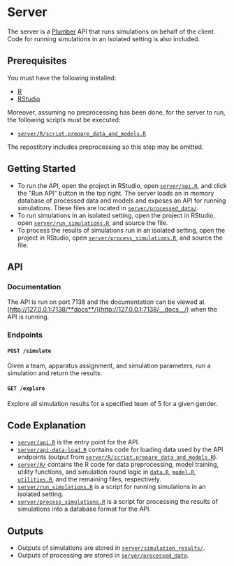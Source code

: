 # Server

The server is a [Plumber](https://www.rplumber.io/) API that runs simulations on behalf of the client. Code for
running simulations in an isolated setting is also included.

## Prerequisites

You must have the following installed:

- [R](https://www.r-project.org/)
- [RStudio](https://rstudio.com/)

Moreover, assuming no preprocessing has been done, for the server to run, the following scripts must be executed:

- [`server/R/script.prepare_data_and_models.R`](./R/script.prepare_data_and_models.R)

The repostitory includes preprocessing so this step may be omitted.

## Getting Started

- To run the API, open the project in RStudio, open [`server/api.R`](./api.R), and click the "Run API" button in the top right. The server loads an in memory
  database of processed data and models and exposes an API for running simulations. These files are located in [`server/processed_data/`](./processed_data/).
- To run simulations in an isolated setting, open the project in RStudio, open [`server/run_simulations.R`](./run_simulations.R), and source the file.
- To process the results of simulations run in an isolated setting, open the project in RStudio, open [`server/process_simulations.R`](./process_simulations.R), and source the file.

## API

### Documentation

The API is run on port 7138 and the documentation can be viewed at [http://127.0.0.1:7138/**docs**/](http://127.0.0.1:7138/__docs__/) when the API is running.

### Endpoints

#### `POST /simulate`

Given a team, apparatus assignment, and simulation parameters, run a simulation and return the results.

#### `GET /explore`

Explore all simulation results for a specified team of 5 for a given gender.

## Code Explanation

- [`server/api.R`](./api.R) is the entry point for the API.
- [`server/api-data-load.R`](./api-data-load.R) contains code for loading data used by the API endpoints (output from [`server/R/script.prepare_data_and_models.R`](./R/script.prepare_data_and_models.R)).
- [`server/R/`](./R/) contains the R code for data preprocessing, model training, utility functions, and simulation round logic in [`data.R`](./R/data.R), [`model.R`](./R/model.R), [`utilities.R`](./R/utilities.R), and the remaining files, respectively.
- [`server/run_simulations.R`](./run_simulations.R) is a script for running simulations in an isolated setting.
- [`server/process_simulations.R`](./process_simulations.R) is a script for processing the results of simulations into a database format for the API.

## Outputs

- Outputs of simulations are stored in [`server/simulation_results/`](./simulation_results/).
- Outputs of processing are stored in [`server/processed_data`](./processed_data/).
